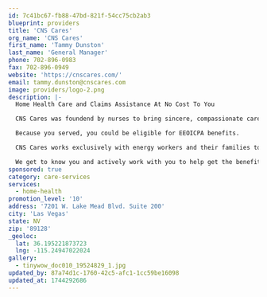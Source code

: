 ```yaml
---
id: 7c41bc67-fb88-47bd-821f-54cc75cb2ab3
blueprint: providers
title: 'CNS Cares'
org_name: 'CNS Cares'
first_name: 'Tammy Dunston'
last_name: 'General Manager'
phone: 702-896-0983
fax: 702-896-0949
website: 'https://cnscares.com/'
email: tammy.dunston@cnscares.com
image: providers/logo-2.png
description: |-
  Home Health Care and Claims Assistance At No Cost To You

  CNS Cares was foundend by nurses to bring sincere, compassionate care in the home. We specialize in providing the home health care services and support you need so you can keep doing things you love in the place you love.

  Because you served, you could be eligible for EEOICPA benefits.

  CNS Cares works exclusively with energy workers and their families to provde the best in-home health care under the Department of Labor's Energy Workers Program and the EEOICPA.

  We get to know you and actively work with you to help get the benefits you deserve, from cash claims to medical care to exceptional in-home services.
sponsored: true
category: care-services
services:
  - home-health
promotion_level: '10'
address: '7201 W. Lake Mead Blvd. Suite 200'
city: 'Las Vegas'
state: NV
zip: '89128'
_geoloc:
  lat: 36.195221873723
  lng: -115.24947022024
gallery:
  - tinywow_doc010_19524829_1.jpg
updated_by: 87a74d1c-1760-42c5-afc1-1cc59be16098
updated_at: 1744292686
---
```

